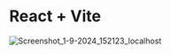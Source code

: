 # React + Vite

![Screenshot_1-9-2024_152123_localhost](https://github.com/user-attachments/assets/ad383cbd-fb49-44bb-a504-a75ebe0eeda0)
